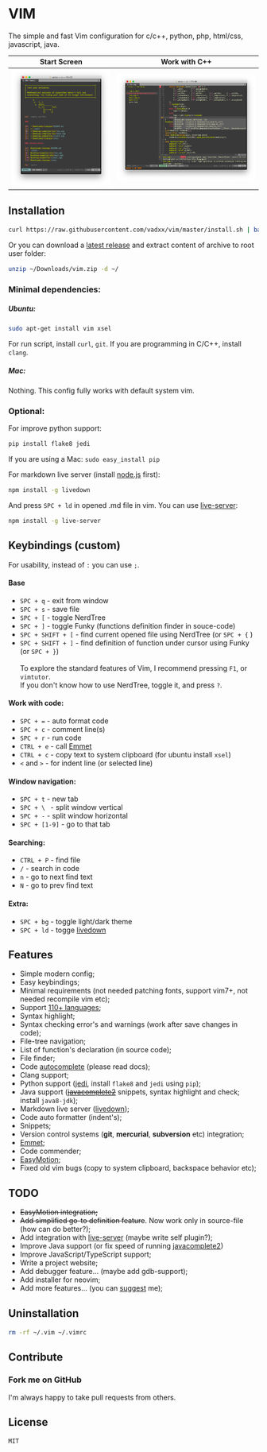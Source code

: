 # VIM
The simple and fast Vim configuration for c/c++, python, php, html/css, javascript, java.<br>

| Start Screen  | Work with C++ |
| ------------- | ------------- |
| ![demo_start] |  ![demo_cpp]  |

## Installation
```bash
curl https://raw.githubusercontent.com/vadxx/vim/master/install.sh | bash
```
Or you can download a [latest release](https://github.com/vadxx/vim/releases) and extract content of archive to root user folder:
```bash
unzip ~/Downloads/vim.zip -d ~/
```
### Minimal dependencies:
##### Ubuntu:
```bash
sudo apt-get install vim xsel
```
For run script, install `curl`, `git`.
If you are programming in C/C++, install `clang`.
##### Mac:
Nothing. This config fully works with default system vim.
### Optional:
For improve python support:
```bash
pip install flake8 jedi
```
If you are using a Mac: `sudo easy_install pip`

For markdown live server (install [node.js] first):
```bash
npm install -g livedown
```
And press `SPC + ld` in opened .md file in vim.
You can use [live-server]:
```bash
npm install -g live-server
```

## Keybindings (custom)
For usability, instead of `:` you can use `;`.
#### Base
*   `SPC + q` - exit from window
*   `SPC + s` - save file
*   `SPC + [` - toggle NerdTree
*   `SPC + ]` - toggle Funky (functions definition finder in souce-code)
*   `SPC + SHIFT + [` - find current opened file using NerdTree (or `SPC + {` )
*   `SPC + SHIFT + ]` - find definition of function under cursor using Funky (or `SPC + }`)<br><br>
    To explore the standard features of Vim, I recommend pressing `F1`, or `vimtutor`.<br>
    If you don't know how to use NerdTree, toggle it, and press `?`.

#### Work with code:
*   `SPC + =` - auto format code
*   `SPC + c` - comment line(s)
*   `SPC + r` - run code
*   `CTRL + e` - call [Emmet]
*   `CTRL + c` - copy text to system clipboard (for ubuntu install `xsel`)
*   `<` and `>` - for indent line (or selected line)
#### Window navigation:
*   `SPC + t` - new tab
*   `SPC + \ ` - split window vertical
*   `SPC + -` - split window horizontal
*   `SPC + [1-9]` - go to that tab
#### Searching:
*   `CTRL + P` - find file
*   `/` - search in code
*   `n` - go to next find text
*   `N` - go to prev find text
#### Extra:
*   `SPC + bg` - toggle light/dark theme
*   `SPC + ld` - togge [livedown]

## Features
*   Simple modern config;
*   Easy keybindings;
*   Minimal requirements (not needed patching fonts, support vim7+, not needed recompile vim etc);
*   Support [110+ languages](https://github.com/sheerun/vim-polyglot);
*   Syntax highlight;
*   Syntax checking error's and warnings (work after save changes in code);
*   File-tree navigation;
*   List of function's declaration (in source code);
*   File finder;
*   Code [autocomplete] (please read docs);
*   Clang support;
*   Python support ([jedi], install `flake8` and  `jedi` using `pip`);
*   Java support (~~[javacomplete2]~~ snippets, syntax highlight and check; install `java8-jdk`);
*   Markdown live server ([livedown]);
*   Code auto formatter (indent's);
*   Snippets;
*   Version control systems (**git**, **mercurial**, **subversion** etc) integration;
*   [Emmet];
*   Code commender;
*   [EasyMotion];
*   Fixed old vim bugs (copy to system clipboard, backspace behavior etc);

## TODO
*   ~~EasyMotion integration;~~
*   ~~Add simplified go-to definition feature~~. Now work only in source-file (how can do better?);
*   Add integration with [live-server] (maybe write self plugin?);
*   Improve Java support (or fix speed of running [javacomplete2])
*   Improve JavaScript/TypeScript support;
*   Write a project website;
*   Add debugger feature... (maybe add gdb-support);
*   Add installer for neovim;
*   Add more features... (you can [suggest](mailto:thevadxx@gmail.com) me);

## Uninstallation
```bash
rm -rf ~/.vim ~/.vimrc
```
## Contribute
### Fork me on GitHub
I'm always happy to take pull requests from others.

## License
```
MIT
```
[demo_start]:./images/demo_start.png "Demo start screen"
[demo_cpp]:./images/demo_cpp.png "Demo work with C++"
[vim-plug]:https://github.com/junegunn/vim-plug
[Vim]:http://www.vim.org/download.php#pc
[autocomplete]:https://github.com/maralla/completor.vim
[EasyMotion]:https://github.com/easymotion/vim-easymotion
[Emmet]:https://github.com/mattn/emmet-vim
[node.js]:https://nodejs.org/en/
[livedown]:https://github.com/shime/livedown
[live-server]:https://www.npmjs.com/package/live-server
[javacomplete2]:https://github.com/artur-shaik/vim-javacomplete2
[jedi]:https://jedi.readthedocs.io/en/latest/
